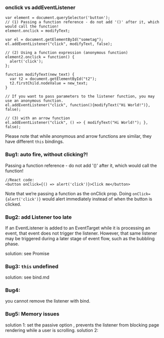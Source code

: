### onclick vs addEventListener
```
var element = document.querySelector('button');
// (1) Passing a function reference - do not add '()' after it, which would call the function!
element.onclick = modifyText;

var el = document.getElementById("sometag");
el.addEventListener("click", modifyText, false);

// (2) Using a function expression (anonymous function)
element2.onclick = function() {
  alert('click');
};

function modifyText(new_text) {
  var t2 = document.getElementById("t2");
  t2.firstChild.nodeValue = new_text;    
}

// If you want to pass parameters to the listener function, you may use an anonymous function. 
el.addEventListener("click", function(){modifyText("Hi World!")}, false);

// (3) with an arrow function
el.addEventListener("click", () => { modifyText("Hi World!"); }, false);

```
Please note that while anonymous and arrow functions are similar, they have different `this` bindings.


### Bug1: auto fire, without clicking?!
Passing a function reference - do not add '()' after it, which would call the function!
```
//React code:
<button onClick={() => alert('click')}>Click me</button>
```
Note that we’re passing a function as the onClick prop. 
Doing `onClick={alert('click')}` would alert immediately instead of when the button is clicked.

### Bug2: add Listener too late
If an EventListener is added to an EventTarget while it is processing an event, that event does not trigger the listener. However, that same listener may be triggered during a later stage of event flow, such as the bubbling phase.

solution: see Promise

### Bug3: `this` undefined
solution: see bind.md

### Bug4:  
you cannot remove the listener with bind. 

### Bug5: Memory issues
solution 1: set the passive option , prevents the listener from blocking page rendering while a user is scrolling.
solution 2: 

